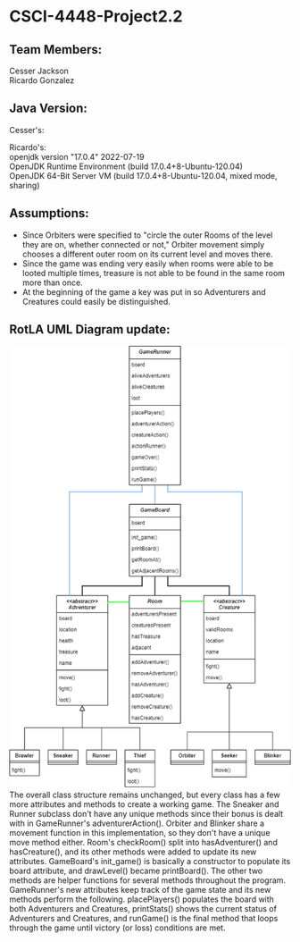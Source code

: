# CSCI-4448-Project2.2 

## Team Members:  
Cesser Jackson  
Ricardo Gonzalez  

## Java Version:  
Cesser's:  


Ricardo's:  
openjdk version "17.0.4" 2022-07-19  
OpenJDK Runtime Environment (build 17.0.4+8-Ubuntu-120.04)  
OpenJDK 64-Bit Server VM (build 17.0.4+8-Ubuntu-120.04, mixed mode, sharing)  

## Assumptions:  
- Since Orbiters were specified to "circle the outer Rooms of the level they are on, whether connected or not," Orbiter movement simply chooses a different outer room on its current level and moves there.  
- Since the game was ending very easily when rooms were able to be looted multiple times, treasure is not able to be found in the same room more than once.  
- At the beginning of the game a key was put in so Adventurers and Creatures could easily be distinguished.  

## RotLA UML Diagram update:  
![RotLA UML diagram v1.2](RotLA_UML_v2.2.png)  
The overall class structure remains unchanged, but every class has a few more attributes and methods to create a working game. The Sneaker and Runner subclass don't have any unique methods since their bonus is dealt with in GameRunner's adventurerAction(). Orbiter and Blinker share a movement function in this implementation, so they don't have a unique move method either. Room's checkRoom() split into hasAdventurer() and hasCreature(), and its other methods were added to update its new attributes. GameBoard's init_game() is basically a constructor to populate its board attribute, and drawLevel() became printBoard(). The other two methods are helper functions for several methods throughout the program. GameRunner's new attributes keep track of the game state and its new methods perform the following. placePlayers() populates the board with both Adventurers and Creatures, printStats() shows the current status of Adventurers and Creatures, and runGame() is the final method that loops through the game until victory (or loss) conditions are met.

